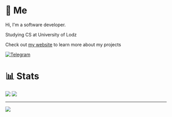 # 💫 Me

Hi, I'm a software developer.

Studying CS at University of Lodz

Check out [my website](https://gooseob.github.io) to learn more about my projects

[![Telegram](https://img.shields.io/badge/Telegram-%23000.svg?style=for-the-badge&logo=telegram&logoColor=white)](https://t.me/GooseOb)

# 📊 Stats

![](https://github-readme-streak-stats.herokuapp.com/?user=GooseOb&theme=dark&hide_border=false)
![](https://github-readme-stats.vercel.app/api/top-langs/?username=GooseOb&theme=dark&hide_border=false&include_all_commits=false&count_private=false&layout=compact)

---

[![](https://visitcount.itsvg.in/api?id=GooseOb&label=Profile%20Views&color=12&icon=5&pretty=true)](https://visitcount.itsvg.in)
